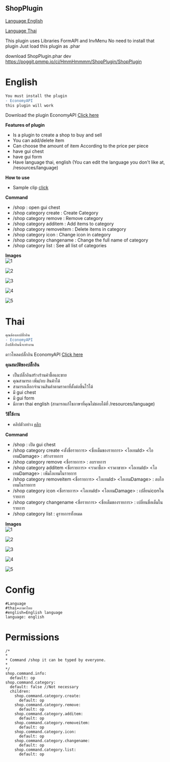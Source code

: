 ## ShopPlugin


[Language English](#english)

[Language Thai](#thai)

This plugin uses Libraries FormAPI and InvMenu No need to install that plugin
Just load this plugin as .phar

download ShopPlugin.phar dev https://poggit.pmmp.io/ci/HmmHmmmm/ShopPlugin/ShopPlugin


# English

```diff
You must install the plugin
- EconomyAPI
this plugin will work
```

Download the plugin EconomyAPI [Click here](https://poggit.pmmp.io/p/economyapi)


**Features of plugin**<br>
- Is a plugin to create a shop to buy and sell
- You can add/delete item
- Can choose the amount of item According to the price per piece
- have gui chest
- have gui form
- Have language thai, english (You can edit the language you don't like at, /resources/language)


**How to use**<br>
- Sample clip [click](https://youtu.be/Rd7uGpD1tIU)


**Command**<br>
- /shop : open gui chest
- /shop category create <NameTheCategory> <FullCategoryName> <ItemId> <ItemDamage> : Create Category
- /shop category remove <NameCategory> : Remove category
- /shop category additem <NameCategory> <BuyPrice> <SellPrice> <ItemId> <ItemDamage> : Add items to category
- /shop category removeitem <NameCategory> <ItemId> <ItemDamage> : Delete items in category
- /shop category icon <NameCategory> <ItemId> <ItemDamage> : Change icon in category
- /shop category changename <NameCategory> <FullNameOfCategory> : Change the full name of category
- /shop category list : See all list of categories


**Images**<br>
![1](https://github.com/HmmHmmmm/ShopPlugin/blob/master/images/2.0/1en.jpg)

![2](https://github.com/HmmHmmmm/ShopPlugin/blob/master/images/2.0/2en.jpg)

![3](https://github.com/HmmHmmmm/ShopPlugin/blob/master/images/2.0/3en.jpg)

![4](https://github.com/HmmHmmmm/ShopPlugin/blob/master/images/2.0/4en.jpg)

![5](https://github.com/HmmHmmmm/ShopPlugin/blob/master/images/2.0/5en.jpg)


# Thai

```diff
คุณต้องลงปลั๊กอิน
- EconomyAPI
ถึงปลั๊กอินนี้จะทำงาน
```

ดาวโหลดปลั๊กอิน EconomyAPI [Click here](https://poggit.pmmp.io/p/economyapi)


**คุณสมบัติของปลั๊กอิน**<br>
- เป็นปลั๊กอินสร้างร้านค้าชื้อและขาย
- คุณสามารถ เพิ่ม/ลบ สินค้าได้
- สามารถเลือกจำนวนสินค้าตามราคาที่ตั้งต่อชิ้นไว้ได้
- มี gui chest
- มี gui form
- มีภาษา thai english (สามารถแก้ไขภาษาที่คุณไม่ชอบได้ที่ /resources/language)


**วิธีใช้งาน**<br>
- คลิปตัวอย่าง [คลิก](https://youtu.be/Rd7uGpD1tIU)


**Command**<br>
- /shop : เปิด gui chest
- /shop category create <ตั้งชื่อรายการ> <ชื่อเต็มของรายการ> <ไอเทมId> <ไอเทมDamage> : สร้างรายการ
- /shop category remove <ชื่อรายการ> : ลบรายการ
- /shop category additem <ชื่อรายการ> <ราคาชื้อ> <ราคาขาย> <ไอเทมId> <ไอเทมDamage> : เพิ่มไอเทมในรายการ
- /shop category removeitem <ชื่อรายการ> <ไอเทมId> <ไอเทมDamage> : ลบไอเทมในรายการ
- /shop category icon <ชื่อรายการ> <ไอเทมId> <ไอเทมDamage> : เปลี่ยนiconในรายการ
- /shop category changename <ชื่อรายการ> <ชื่อเต็มของรายการ> : เปลี่ยนชื่อเต็มในรายการ
- /shop category list : ดูรายการทั้งหมด


**Images**<br>
![1](https://github.com/HmmHmmmm/ShopPlugin/blob/master/images/2.0/1th.jpg)

![2](https://github.com/HmmHmmmm/ShopPlugin/blob/master/images/2.0/2th.jpg)

![3](https://github.com/HmmHmmmm/ShopPlugin/blob/master/images/2.0/3th.jpg)

![4](https://github.com/HmmHmmmm/ShopPlugin/blob/master/images/2.0/4th.jpg)

![5](https://github.com/HmmHmmmm/ShopPlugin/blob/master/images/2.0/5th.jpg)


# Config
```
#Language
#thai=ภาษาไทย
#english=English language
language: english
```
  

# Permissions
```
/*
*
* Command /shop it can be typed by everyone.
*
*/
shop.command.info:
  default: op
shop.command.category:
  default: false //Not necessary
  children:
    shop.command.category.create:
      default: op
    shop.command.category.remove:
      default: op
    shop.command.category.additem:
      default: op
    shop.command.category.removeitem:
      default: op
    shop.command.category.icon:
      default: op
    shop.command.category.changename:
      default: op
    shop.command.category.list:
      default: op
```


